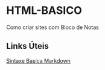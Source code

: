 # HTML-BASICO
 Como criar sites com Bloco de Notas 

## Links Úteis
[Sintaxe Basica Markdown](https://www.markdownguide.org/basic-syntax/)
